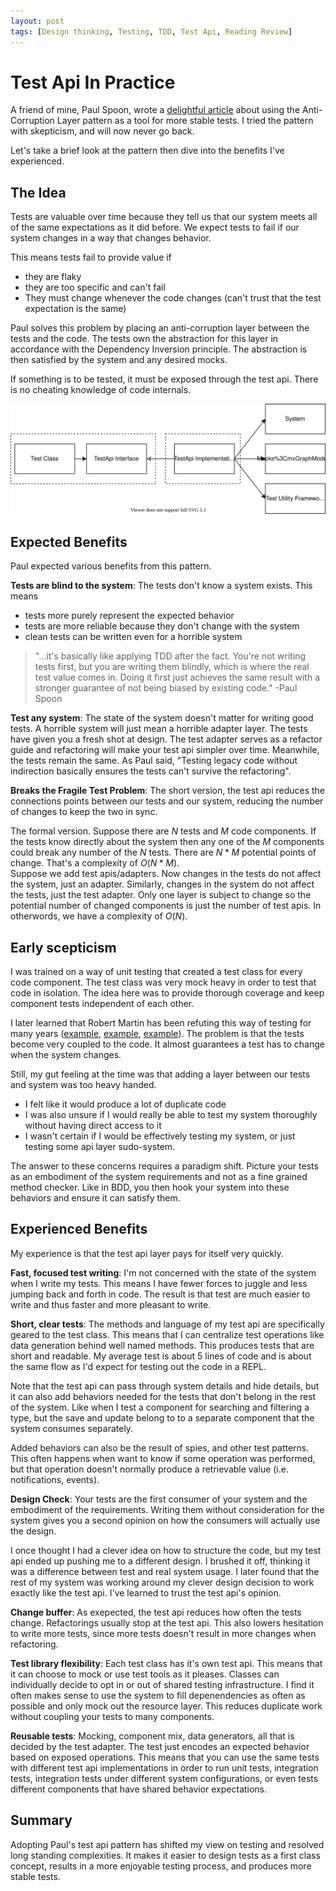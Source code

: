```yaml
---
layout: post
tags: [Design thinking, Testing, TDD, Test Api, Reading Review]
---
```


# Test Api In Practice

A friend of mine, Paul Spoon, wrote a [delightful article](https://codewithspoon.com/2019/12/stop-corrupting-yourself-test-against-abstractions/) about using the Anti-Corruption Layer pattern as a tool for more stable tests. I tried the pattern with skepticism, and will now never go back.

Let's take a brief look at the pattern then dive into the benefits I've experienced.
<!-- more -->

## The Idea

Tests are valuable over time because they tell us that our system meets all of the same expectations as it did before. We expect tests to fail if our system changes in a way that changes behavior.

This means tests fail to provide value if
 - they are flaky
 - they are too specific and can't fail
 - They must change whenever the code changes (can't trust that the test expectation is the same)

Paul solves this problem by placing an anti-corruption layer between the tests and the code. The tests own the abstraction for this layer in accordance with the Dependency Inversion principle. The abstraction is then satisfied by the system and any desired mocks.

If something is to be tested, it must be exposed through the test api. There is no cheating knowledge of code internals.

![Test api diagram](../post-media/test-api-diagram.drawio.svg)

## Expected Benefits
Paul expected various benefits from this pattern.

**Tests are blind to the system**: The tests don't know a system exists. This means
 - tests more purely represent the expected behavior
 - tests are more reliable because they don't change with the system
 - clean tests can be written even for a horrible system

> "...it's basically like applying TDD after the fact. You're not writing tests first, but you are writing them blindly, which is where the real test value comes in. Doing it first just achieves the same result with a stronger guarantee of not being biased by existing code." -Paul Spoon

**Test any system**: The state of the system doesn't matter for writing good tests. A horrible system will just mean a horrible adapter layer. The tests have given you a fresh shot at design. The test adapter serves as a refactor guide and refactoring will make your test api simpler over time. Meanwhile, the tests remain the same. As Paul said, "Testing legacy code without indirection basically ensures the tests can't survive the refactoring".

**Breaks the Fragile Test Problem**: 
The short version, the test api reduces the connections points between our tests and our system, reducing the number of changes to keep the two in sync.

The formal version. Suppose there are $N$ tests and $M$ code components. If the tests know directly about the system then any one of the $M$ components could break any number of the $N$ tests. There are $N*M$ potential points of change. That's a complexity of $O(N*M)$.  
Suppose we add test apis/adapters. Now changes in the tests do not affect the system, just an adapter. Similarly, changes in the system do not affect the tests, just the test adapter. Only one layer is subject to change so the potential number of changed components is just the number of test apis. In otherwords, we have a complexity of $O(N)$.


## Early scepticism
I was trained on a way of unit testing that created a test class for every code component. The test class was very mock heavy in order to test that code in isolation. The idea here was to provide thorough coverage and keep component tests independent of each other.

I later learned that Robert Martin has been refuting this way of testing for many years ([example](https://blog.cleancoder.com/uncle-bob/2017/10/03/TestContravariance.html), [example](https://blog.cleancoder.com/uncle-bob/2016/03/19/GivingUpOnTDD.html), [example](https://blog.cleancoder.com/uncle-bob/2014/05/10/WhenToMock.html)). The problem is that the tests become very coupled to the code. It almost guarantees a test has to change when the system changes.

Still, my gut feeling at the time was that adding a layer between our tests and system was too heavy handed. 
 - I felt like it would produce a lot of duplicate code
 - I was also unsure if I would really be able to test my system thoroughly without having direct access to it
 - I wasn't certain if I would be effectively testing my system, or just testing some api layer sudo-system.

The answer to these concerns requires a paradigm shift. Picture your tests as an embodiment of the system requirements and not as a fine grained method checker. Like in BDD, you then hook your system into these behaviors and ensure it can satisfy them.


## Experienced Benefits

My experience is that the test api layer pays for itself very quickly.

**Fast, focused test writing**: I'm not concerned with the state of the system when I write my tests. This means I have fewer forces to juggle and less jumping back and forth in code. The result is that test are much easier to write and thus faster and more pleasant to write.

**Short, clear tests**: The methods and language of my test api are specifically geared to the test class. This means that I can centralize test operations like data generation behind well named methods. This produces tests that are short and readable. My average test is about 5 lines of code and is about the same flow as I'd expect for testing out the code in a REPL. 

Note that the test api can pass through system details and hide details, but it can also add behaviors needed for the tests that don't belong in the rest of the system. Like when I test a component for searching and filtering a type, but the save and update belong to to a separate component that the system consumes separately.

Added behaviors can also be the result of spies, and other test patterns. This often happens when want to know if some operation was performed, but that operation doesn't normally produce a retrievable value (i.e. notifications, events).

**Design Check**: Your tests are the first consumer of your system and the embodiment of the requirements. Writing them without consideration for the system gives you a second opinion on how the consumers will actually use the design.

I once thought I had a clever idea on how to structure the code, but my test api ended up pushing me to a different design. I brushed it off, thinking it was a difference between test and real system usage. I later found that the rest of my system was working around my clever design decision to work exactly like the test api. I've learned to trust the test api's opinion.

**Change buffer**: As exepected, the test api reduces how often the tests change. Refactorings usually stop at the test api. This also lowers hesitation to write more tests, since more tests doesn't result in more changes when refactoring.

**Test library flexibility**: Each test class has it's own test api. This means that it can choose to mock or use test tools as it pleases. Classes can individually decide to opt in or out of shared testing infrastructure. I find it often makes sense to use the system to fill depenendencies as often as possible and only mock out the resource layer. This reduces duplicate work without coupling your tests to many components.

**Reusable tests**: Mocking, component mix, data generators, all that is decided by the test adapter. The test just encodes an expected behavior based on exposed operations. This means that you can use the same tests with different test api implementations in order to run unit tests, integration tests, integration tests under different system configurations, or even tests different components that have shared behavior expectations.
   

## Summary

Adopting Paul's test api pattern has shifted my view on testing and resolved long standing complexities. It makes it easier to design tests as a first class concept, results in a more enjoyable testing process, and produces more stable tests. 